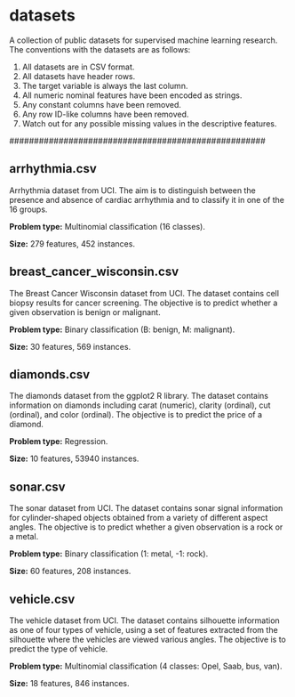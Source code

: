 # datasets
A collection of public datasets for supervised machine learning research. 
The conventions with the datasets are as follows:
1. All datasets are in CSV format.
2. All datasets have header rows.
3. The target variable is always the last column.
4. All numeric nominal features have been encoded as strings.
5. Any constant columns have been removed. 
6. Any row ID-like columns have been removed.
7. Watch out for any possible missing values in the descriptive features.

####################################################

## arrhythmia.csv
Arrhythmia dataset from UCI. The aim is to distinguish between the presence and absence of cardiac arrhythmia and to classify it in one of the 16 groups. 

**Problem type:** Multinomial classification (16 classes).

**Size:** 279 features, 452 instances.

## breast_cancer_wisconsin.csv
The Breast Cancer Wisconsin dataset from UCI. The dataset contains cell biopsy results for cancer screening. The objective is to predict whether a given observation is benign or malignant.

**Problem type:** Binary classification (B: benign, M: malignant).

**Size:** 30 features, 569 instances.

## diamonds.csv
The diamonds dataset from the ggplot2 R library. The dataset contains information on diamonds including carat (numeric), clarity (ordinal), cut (ordinal), and color (ordinal). The objective is to predict the price of a diamond.

**Problem type:** Regression.

**Size:** 10 features, 53940 instances.

## sonar.csv
The sonar dataset from UCI. The dataset contains sonar signal information for cylinder-shaped objects obtained from a variety of different aspect angles. The objective is to predict whether a given observation is a rock or a metal.

**Problem type:** Binary classification (1: metal, -1: rock).

**Size:** 60 features, 208 instances.

## vehicle.csv 
The vehicle dataset from UCI. The dataset contains silhouette information as one of four types of vehicle, using a set of features extracted from the silhouette where the vehicles are viewed various angles. The objective is to predict the type of vehicle.

**Problem type:** Multinomial classification (4 classes: Opel, Saab, bus, van).

**Size:** 18 features, 846 instances.

